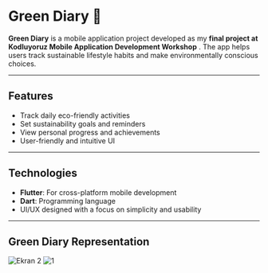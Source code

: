 # Green Diary 🌱

**Green Diary** is a mobile application project developed as my **final project at Kodluyoruz Mobile Application Development Workshop** . The app helps users track sustainable lifestyle habits and make environmentally conscious choices.

---

## Features
- Track daily eco-friendly activities
- Set sustainability goals and reminders
- View personal progress and achievements
- User-friendly and intuitive UI

---

## Technologies
- **Flutter**: For cross-platform mobile development
- **Dart**: Programming language
- UI/UX designed with a focus on simplicity and usability

---

## Green Diary Representation

![Ekran 2](./screenshots/2.jpg)
![1](https://github.com/user-attachments/assets/b7a3d55d-0beb-473e-8c13-2033e33dc6f2)


